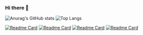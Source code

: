 ### Hi there 👋
![Anurag's GitHub stats](https://github-readme-stats.vercel.app/api?username=mhy1264&show_icons=true&theme=dark)
![Top Langs](https://github-readme-stats.vercel.app/api/top-langs/?username=mhy1264&layout=compact)

[![Readme Card](https://github-readme-stats.vercel.app/api/pin/?username=mhy1264&repo=yzu-jccpp)](https://github.com/anuraghazra/github-readme-stats)
[![Readme Card](https://github-readme-stats.vercel.app/api/pin/?username=mhy1264&repo=yzu-wycpp)](https://github.com/anuraghazra/github-readme-stats)
[![Readme Card](https://github-readme-stats.vercel.app/api/pin/?username=mhy1264&repo=yzu-bjpy)](https://github.com/anuraghazra/github-readme-stats)
[![Readme Card](https://github-readme-stats.vercel.app/api/pin/?username=mhy1264&repo=backend-core3.1)](https://github.com/anuraghazra/github-readme-stats)

<!--
**mhy1264/mhy1264** is a ✨ _special_ ✨ repository because its `README.md` (this file) appears on your GitHub profile.

Here are some ideas to get you started:

- 🔭 I’m currently working on ...
- 🌱 I’m currently learning ...
- 👯 I’m looking to collaborate on ...
- 🤔 I’m looking for help with ...
- 💬 Ask me about ...
- 📫 How to reach me: ...
- 😄 Pronouns: ...
- ⚡ Fun fact: ...
-->
